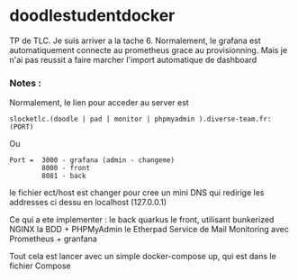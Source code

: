 # doodlestudentdocker
TP de TLC.
Je suis arriver a la tache 6.
Normalement, le grafana est automatiquement connecte au prometheus grace au provisionning.
Mais je n'ai pas reussit a faire marcher l'import automatique de dashboard

### Notes :

Normalement, le lien pour acceder au server est 
```
slocketlc.(doodle | pad | monitor | phpmyadmin ).diverse-team.fr:(PORT)
```
Ou 
```
Port =  3000 - grafana (admin - changeme)
        8000 - front
        8081 - back
```
le fichier ect/host est changer pour cree un mini DNS qui redirige les addresses ci dessu en localhost (127.0.0.1)

Ce qui a ete implementer : 
        le back quarkus
        le front, utilisant bunkerized NGINX
        la BDD + PHPMyAdmin
        le Etherpad
        Service de Mail
        Monitoring avec Prometheus + granfana
        
Tout cela est lancer avec un simple docker-compose up, qui est dans le fichier Compose
        
        
